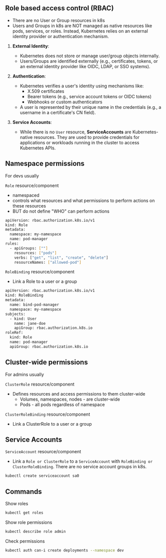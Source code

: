 ## Role based access control (RBAC)

- There are no User or Group resources in k8s
- Users and Groups in k8s are NOT managed as native resources like pods, services, or roles. Instead, Kubernetes relies on an external identity provider or authentication mechanism.

1. **External Identity**:
   - Kubernetes does not store or manage user/group objects internally.
   - Users/Groups are identified externally (e.g., certificates, tokens, or an external identity provider like OIDC, LDAP, or SSO systems).

2. **Authentication**:
   - Kubernetes verifies a user's identity using mechanisms like:
     - X.509 certificates
     - Bearer tokens (e.g., service account tokens or OIDC tokens)
     - Webhooks or custom authenticators
   - A user is represented by their unique name in the credentials (e.g., a username in a certificate's CN field).

3. **Service Accounts**:
   - While there is no `User` resource, **ServiceAccounts** are Kubernetes-native resources. They are used to provide credentials for applications or workloads running in the cluster to access Kubernetes APIs. 

## Namespace permissions

For devs usually

`Role` resource/component
- namespaced
- controls what resources and what permissions to perform actions on these resources
- BUT do not define "WHO" can perform actions

```bash
apiVersion: rbac.authorization.k8s.io/v1
kind: Role
metadata:
  namespace: my-namespace
  name: pod-manager
rules:
  - apiGroups: [""]
    resources: ["pods"]
    verbs: ["get", "list", "create", "delete"]
    resourceNames: ["allowed-pod"]
```

`RoleBinding` resource/component
- Link a Role to a user or a group

```bash
apiVersion: rbac.authorization.k8s.io/v1
kind: RoleBinding
metadata:
  name: bind-pod-manager
  namespace: my-namespace
subjects:
  - kind: User
    name: jane-doe
    apiGroup: rbac.authorization.k8s.io
roleRef:
  kind: Role
  name: pod-manager
  apiGroup: rbac.authorization.k8s.io
```

## Cluster-wide permissions

For admins usually

`ClusterRole` resource/component
- Defines resources and access permissions to them cluster-wide
  - Volumes, namespaces, nodes - are cluster-wide
  - Pods - all pods regardless of namespace

`ClusterRoleBinding` resource/component
- Link a ClusterRole to a user or a group

## Service Accounts

`ServiceAccount` resource/component
- Link a `Role or ClusterRole` to a `ServiceAccount` with `RoleBinding or ClusterRoleBinding`. There are no service account groups in k8s.

```bash
kubectl create serviceaccount sa0
```

## Commands

Show roles
```bash
kubectl get roles
```

Show role permissions
```bash
kubectl describe role admin
```

Check permissions
```bash
kubectl auth can-i create deployments --namespace dev
```
